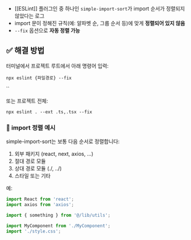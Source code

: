 



 - [[ESLint]] 플러그인 중 하나인 `simple-import-sort`가 import 순서가 정렬되지 않았다는 로그
- import 문이 정해진 규칙(예: 알파벳 순, 그룹 순서 등)에 맞게 **정렬되어 있지 않음**    
- `--fix` 옵션으로 **자동 정렬 가능**



## ✅ 해결 방법


터미널에서 프로젝트 루트에서 아래 명령어 입력:

```
npx eslint {파일경로} --fix
```
``

또는 프로젝트 전체:

```
npx eslint . --ext .ts,.tsx --fix
```

### 📌 import 정렬 예시

simple-import-sort는 보통 다음 순서로 정렬합니다:

1. 외부 패키지 (react, next, axios, ...)
2. 절대 경로 모듈
3. 상대 경로 모듈 (./, ../)
4. 스타일 또는 기타

예:
```ts
import React from 'react';
import axios from 'axios';

import { something } from '@/lib/utils';

import MyComponent from './MyComponent';
import './style.css';
```


